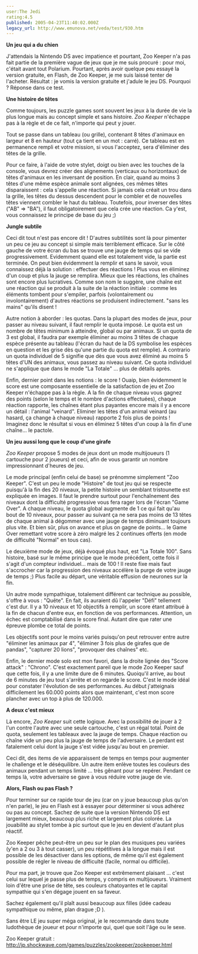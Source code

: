 ```yaml
---
user:The Jedi
rating:4.5
published: 2005-04-23T11:40:02.000Z
legacy_url: http://www.emunova.net/veda/test/930.htm
---
```

**Un jeu qui a du chien**  

J'attendais la Nintendo DS avec impatience et pourtant, Zoo Keeper n'a pas fait partie de la première vague de jeux que je me suis procuré : pour moi, c'était avant tout Polarium. Pourtant, après avoir quelque peu essayé la version gratuite, en Flash, de Zoo Keeper, je me suis laissé tenter de l'acheter. Résultat : je vomis la version gratuite et j'adule le jeu DS. Pourquoi ? Réponse dans ce test.  

  

  

**Une histoire de têtes**  

Comme toujours, les puzzle games sont souvent les jeux à la durée de vie la plus longue mais au concept simple et sans histoire. _Zoo Keeper_ n'échappe pas à la règle et de ce fait, n'importe qui peut y jouer.  

Tout se passe dans un tableau (ou grille), contenant 8 têtes d'animaux en largeur et 8 en hauteur (tout ça tient en un mot : carré). Ce tableau est en permanence rempli et votre mission, si vous l'acceptez, sera d'éliminer des têtes de la grille.  

Pour ce faire, à l'aide de votre stylet, doigt ou bien avec les touches de la console, vous devrez créer des alignements (verticaux ou horizontaux) de têtes d'animaux en les inversant de position. En clair, quand au moins 3 têtes d'une même espèce animale sont alignées, ces mêmes têtes disparaissent : cela s'appelle une réaction. Si jamais cela créait un trou dans la grille, les têtes du dessus descendent pour le combler et de nouvelles têtes viennent combler le haut du tableau. Toutefois, pour inverser des têtes ("AB" =\> "BA"), il faut obligatoirement que cela crée une réaction. Ca y'est, vous connaissez le principe de base du jeu ;)  

  

  

**Jungle subtile**  

Ceci dit tout n'est pas encore dit ! D'autres subtilités sont là pour pimenter un peu ce jeu au concept si simple mais terriblement efficace. Sur le côté gauche de votre écran du bas se trouve une jauge de temps qui se vide progressivement. Evidemment quand elle est totalement vide, la partie est terminée. On peut bien évidemment la remplir et sans le savoir, vous connaissez déjà la solution : effectuer des réactions ! Plus vous en éliminez d'un coup et plus la jauge se remplira. Mieux que les réactions, les chaînes sont encore plus lucratives. Comme son nom le suggère, une chaîne est une réaction qui se produit à la suite de la réaction initiale : comme les éléments tombent pour s'empiler, parfois (volontairement ou involontairement) d'autres réactions se produisent indirectement. "sans les mains" qu'ils disent !  

  

Autre notion à aborder : les quotas. Dans la plupart des modes de jeux, pour passer au niveau suivant, il faut remplir le quota imposé. Le quota est un nombre de têtes minimum à atteindre, global ou par animaux. Si un quota de 3 est global, il faudra par exemple éliminer au moins 3 têtes de chaque espèce présente au tableau (l'écran du haut de la DS symbolise les espèces en question et les grise dès qu'une partie du quota est remplie). A contrario un quota individuel de 5 signifie que dès que vous avez éliminé au moins 5 têtes d'UN des animaux, vous passez au niveau suivant. Ce quota individuel ne s'applique que dans le mode "La Totale" ... plus de détails après.  

  

Enfin, dernier point dans les notions : le score ! Ouaip, bien évidemment le score est une composante essentielle de la satisfaction de jeu et Zoo Keeper n'échappe pas à la règle. A la fin de chaque niveau vous gagnez des points (selon le temps et le nombre d'actions effectuées), chaque réaction rapporte, les chaînes étant plus payantes encore mais il y a encore un détail : l'animal "veinard". Eliminer les têtes d'un animal veinard (au hasard, ça change à chaque niveau) rapporte 2 fois plus de points ! Imaginez donc le résultat si vous en éliminez 5 têtes d'un coup à la fin d'une chaîne... le pactole.  

  

  

**Un jeu aussi long que le coup d'une girafe**  

_Zoo Keeper_ propose 5 modes de jeux dont un mode multijoueurs (1 cartouche pour 2 joueurs) et ceci, afin de vous garantir un nombre impressionnant d'heures de jeu.  

Le mode principal (enfin celui de base) se prénomme simplement "Zoo Keeper". C'est un peu le mode "Histoire" de tout jeu qui se respecte puisqu'à la fin des 20 niveaux, la petite histoire un semblant tristounette est expliquée en images. Il faut le prendre surtout pour l'enchaînement des niveaux dont la difficulté progressive vous fera rager lors de l'écran "Game Over". A chaque niveau, le quota global augmente de 1 ce qui fait qu'au bout de 10 niveaux, pour passer au suivant ça ne sera pas moins de 13 têtes de chaque animal à dégommer avec une jauge de temps diminuant toujours plus vite. Et bien sûr, plus on avance et plus on gagne de points... le Game Over remettant votre score à zéro malgré les 2 continues offerts (en mode de difficulté "Normal" en tous cas).  

  

Le deuxième mode de jeux, déjà évoqué plus haut, est "La Totale 100". Sans histoire, basé sur le même principe que le mode précédent, cette fois il s'agit d'un compteur individuel... mais de 100 ! Il reste fixe mais faut s'accrocher car la progression des niveaux accélère la purge de votre jauge de temps ;) Plus facile au départ, une véritable effusion de neurones sur la fin.  

  

Un autre mode sympathique, totalement différent car technique au possible, s'offre à vous : "Quête". En fait, ils auraient dû l'appeler "Défi" tellement c'est dur. Il y a 10 niveaux et 10 objectifs à remplir, un score étant attribué à la fin de chacun d'entre eux, en fonction de vos performances. Attention, un échec est comptabilisé dans le score final. Autant dire que rater une épreuve plombe ce total de points.  

Les objectifs sont pour le moins variés puisqu'on peut retrouver entre autre "éliminer les animaux par 4", "éliminer 3 fois plus de girafes que de pandas", "capturer 20 lions", "provoquer des chaînes" etc.  

  

Enfin, le dernier mode solo est mon favori, dans la droite lignée des "Score attack" : "Chrono". C'est exactement pareil que le mode Zoo Keeper sauf que cette fois, il y a une limite dure de 6 minutes. Quoiqu'il arrive, au bout de 6 minutes de jeu tout s'arrête et on regarde le score. C'est le mode idéal pour constater l'évolution de ses performances. Au début j'atteignais difficilement les 60.000 points alors que maintenant, c'est mon score plancher avec un top à plus de 120.000\.  

  

  

**A deux c'est mieux**  

Là encore, _Zoo Keeper_ suit cette logique. Avec la possibilité de jouer à 2 l'un contre l'autre avec une seule cartouche, c'est un régal total. Point de quota, seulement les tableaux avec la jauge de temps. Chaque réaction ou chaîne vide un peu plus la jauge de temps de l'adversaire. Le perdant est fatalement celui dont la jauge s'est vidée jusqu'au bout en premier.  

Ceci dit, des items de vie apparaissent de temps en temps pour augmenter le challenge et le déséquilibre. Un autre item enlève toutes les couleurs des animaux pendant un temps limité ... très gênant pour se repérer. Pendant ce temps là, votre adversaire se gave à vous réduire votre jauge de vie.  

  

  

**Alors, Flash ou pas Flash ?**  

Pour terminer sur ce rapide tour de jeu (car on y joue beaucoup plus qu'on n'en parle), le jeu en Flash est à essayer pour déterminer si vous adhérez ou pas au concept. Sachez de suite que la version Nintendo DS est largement mieux, beaucoup plus riche et largement plus colorée. La jouabilité au stylet tombe à pic surtout que le jeu en devient d'autant plus réactif.  

  

Zoo Keeper pêche peut-être un peu sur le plan des musiques peu variées (y'en a 2 ou 3 à tout casser), un peu répétitives à la longue mais il est possible de les désactiver dans les options, de même qu'il est également possible de régler le niveau de difficulté (facile, normal ou difficile).  

  

Pour ma part, je trouve que Zoo Keeper est extrêmement plaisant ... c'est celui sur lequel je passe plus de temps, y compris en multijoueurs. Vraiment loin d'être une prise de tête, ses couleurs chatoyantes et le capital sympathie qui s'en dégage jouent en sa faveur.  

Sachez également qu'il plaît aussi beaucoup aux filles (idée cadeau sympathique ou même, plan drague ;D ).  

  

Sans être LE jeu super méga original, je le recommande dans toute ludothèque de joueur et pour n'importe qui, quel que soit l'âge ou le sexe.  

  

Zoo Keeper gratuit : http://jp.shockwave.com/games/puzzles/zookeeper/zookeeper.html